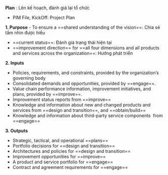 **Plan** : Lên kế hoạch, đánh giá lại tổ chức
- PIM File, KickOff: Project Plan

**1. Purpose**
	- To ensure a ==shared understanding of the vision==: Chia sẻ tầm nhìn được hiểu
- ==current status==: Đánh giá trạng thái hiện tại
- ==improvement direction== for ==all four dimensions and all products and services across the organization==: Hướng phát triển 

**2. Inputs**
- Policies, requirements, and constraints, provided by the organization’s governing body
- Consolidated demands and opportunities, provided by ==engage==.
- Value chain performance information, improvement initiatives, and  plans, provided by ==improve==.
- Improvement status reports from ==improve==
- Knowledge and information about new and changed products and  services from ==design and transition==, and ==obtain/build==
- Knowledge and information about third-party service components  from ==engage==

**3. Outputs**
- Strategic, tactical, and operational ==plans==
- Portfolio decisions for ==design and transition==
- Architectures and policies for ==design and transition==
- Improvement opportunities for ==improve==
- A product and service portfolio for ==engage==
- Contract and agreement requirements for ==engage==
